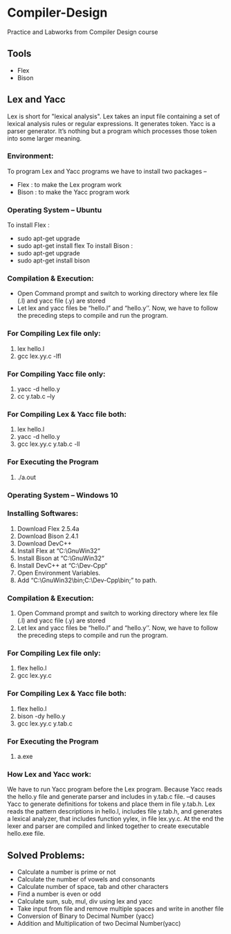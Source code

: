 # Compiler-Design
Practice and Labworks from Compiler Design course

## Tools
- Flex
- Bison

## Lex and Yacc
Lex is short for "lexical analysis". Lex takes an input file containing a set of lexical analysis
rules or regular expressions. It generates token. Yacc is a parser generator. It’s nothing but a
program which processes those token into some larger meaning.

### Environment:
To program Lex and Yacc programs we have to install two packages –
- Flex : to make the Lex program work
- Bison : to make the Yacc program work
  
### Operating System – Ubuntu
To install Flex :
- sudo apt-get upgrade
- sudo apt-get install flex
To install Bison :
 - sudo apt-get upgrade
 - sudo apt-get install bison
 ### Compilation & Execution:

 - Open Command prompt and switch to working directory where lex file (.l) and yacc  file (.y) are stored
 - Let lex and yacc files be “hello.l” and “hello.y’’. Now, we have to follow the preceding steps to compile and run the program.
### For Compiling Lex file only:
1. lex hello.l
2. gcc lex.yy.c -lfl
### For Compiling Yacc file only:
1. yacc -d hello.y
2. cc y.tab.c –ly            
### For Compiling Lex & Yacc file both:
1. lex hello.l
2. yacc -d hello.y
3. gcc lex.yy.c y.tab.c -ll
### For Executing the Program
1. ./a.out	
### Operating System – Windows 10
### Installing Softwares:
1. Download Flex 2.5.4a
2. Download Bison 2.4.1
3. Download DevC++
4. Install Flex at “C:\GnuWin32“
5. Install Bison at “C:\GnuWin32“
6. Install DevC++ at “C:\Dev-Cpp“
7. Open Environment Variables.
8. Add “C:\GnuWin32\bin;C:\Dev-Cpp\bin;” to path.

### Compilation & Execution:

1.   Open Command prompt and switch to working directory where lex file (.l) and yacc  file (.y) are stored
2.   Let lex and yacc files be “hello.l” and “hello.y’’. Now, we have to follow the preceding steps to compile and run the program.

### For Compiling Lex file only:
1. flex hello.l
2. gcc lex.yy.c

### For Compiling Lex & Yacc file both:
1. flex hello.l
2. bison -dy hello.y
3. gcc lex.yy.c y.tab.c

### For Executing the Program
1. a.exe

### How Lex and Yacc work:                                                                 
We have to run Yacc program before the Lex program. Because Yacc reads the hello.y file and generate parser and includes in y.tab.c file. –d causes Yacc to generate definitions for tokens and place them in file y.tab.h. Lex reads the pattern descriptions in hello.l, includes file y.tab.h, and generates a lexical analyzer, that includes function yylex, in file lex.yy.c. At the end the lexer and parser are compiled and linked together to create executable hello.exe file.

## Solved Problems:
- Calculate a number is prime or not
- Calculate the number of vowels and consonants
- Calculate number of space, tab and other characters
- Find a number is even or odd
- Calculate sum, sub, mul, div using lex and yacc
- Take input from file and remove multiple spaces and write in another file
- Conversion of Binary to Decimal Number (yacc)
- Addition and Multiplication of two Decimal Number(yacc)
